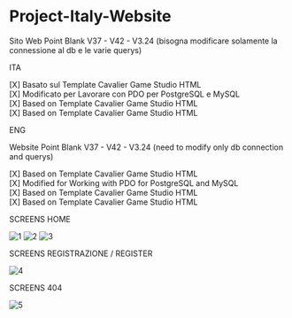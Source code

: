 # Project-Italy-Website

Sito Web Point Blank V37 - V42 - V3.24 (bisogna modificare solamente la connessione al db e le varie querys)

ITA

[X] Basato sul Template Cavalier Game Studio HTML <br />
[X] Modificato per Lavorare con PDO per PostgreSQL e MySQL <br />
[X] Based on Template Cavalier Game Studio HTML <br />
[X] Based on Template Cavalier Game Studio HTML <br />




ENG

Website Point Blank V37 - V42 - V3.24 (need to modify only db connection and querys)

[X] Based on Template Cavalier Game Studio HTML <br />
[X] Modified for Working with PDO for PostgreSQL and MySQL <br />
[X] Based on Template Cavalier Game Studio HTML <br />
[X] Based on Template Cavalier Game Studio HTML <br />





SCREENS HOME

![1](https://user-images.githubusercontent.com/17235041/164019776-10a21b5a-f0d5-47ea-b8b7-eb7ad5a4fca1.png)
![2](https://user-images.githubusercontent.com/17235041/164019785-066435ba-4c2f-4d38-88d1-07f7da73b7ca.png)
![3](https://user-images.githubusercontent.com/17235041/164019784-47ffdfe1-7c02-4e1a-b65d-2af2d15c72ca.png)

SCREENS REGISTRAZIONE / REGISTER

![4](https://user-images.githubusercontent.com/17235041/164021600-2aafffe7-9606-4d11-a028-ed2c98bc6a6a.png)

SCREENS 404

![5](https://user-images.githubusercontent.com/17235041/164022163-eec5553a-23f2-4298-bc29-254349e034a7.png)

